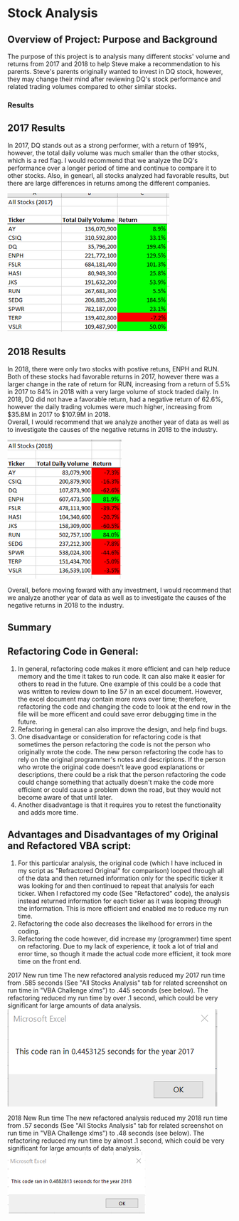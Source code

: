 # Stock Analysis

## Overview of Project: Purpose and Background
The purpose of this project is to analysis many different stocks' volume and returns from 2017 and 2018 to help Steve make a recommendation to his parents.  Steve's parents originally wanted to invest in DQ stock, however, they may change their mind after reviewing DQ's stock performance and related trading volumes compared to other similar stocks.

### Results
## 2017 Results
In 2017, DQ stands out as a strong performer, with a return of 199%, however, the total daily volume was much smaller than the other stocks, which is a red flag.  I would recommend that we analyze the DQ's performance over a longer period of time and continue to compare it to other stocks.  Also, in genearl, all stocks analyzed had favorable results, but there are large differences in returns among the different companies.

![image_name](https://github.com/jessicameyer23/stock-analysis/blob/main/Resources/2017%20Picture%20of%20Returns%202022-01-06%20075403.png)

## 2018 Results
In 2018, there were only two stocks with postive retuns, ENPH and RUN.  Both of these stocks had favorable returns in 2017, however there was a larger change in the rate of return for RUN, increasing from a return of 5.5% in 2017 to 84% in 2018 with a very large volume of stock traded daily.
In 2018, DQ did not have a favorable return, had a negative return of 62.6%, however the daily trading volumes were much higher, increasing from $35.8M in 2017 to $107.9M in 2018.  
Overall, I would recommend that we analyze another year of data as well as to investigate the causes of the negative returns in 2018 to the industry.  

![image_name](https://github.com/jessicameyer23/stock-analysis/blob/main/Resources/2018%20Picture%20of%20Returns%202022-01-06%20075516.png)


Overall, before moving foward with any investment, I would recommend that we analyze another year of data as well as to investigate the causes of the negative returns in 2018 to the industry.

## Summary

   ## Refactoring Code in General:
1. In general, refactoring code makes it more efficient and can help reduce memory and the time it takes to run code.  It can also make it easier for others to read in the future.  One example of this could be a code that was written to review down to line 57 in an excel document.  However, the excel document may contain more rows over time; therefore, refactoring the code and changing the code to look at the end row in the file will be more efficent and could save error debugging time in the future. 
2. Refactoring in general can also improve the design, and help find bugs.
3. One disadvantage or consideration for refactoring code is that sometimes the person refactoring the code is not the person who originally wrote the code.  The new person refactoring the code has to rely on the original programmer's notes and descriptions. If the person who wrote the original code doesn't leave good explanations or descriptions, there could be a risk that the person refactoring the code could change something that actually doesn't make the code more efficient or could cause a problem down the road, but they would not become aware of that until later.
4. Another disadvantage is that it requires you to retest the functionality and adds more time.

  ## Advantages and Disadvantages of my Original and Refactored VBA script:
1.  For this particular analysis, the original code (which I have incluced in my script as "Refractored Original" for comparison) looped through all of the data and then returned information only for the specific ticker it was looking for and then continued to repeat that analysis for each ticker.  When I refactored my code (See "Refactored" code), the analysis instead returned information for each ticker as it was looping through the information.  This is more efficient and enabled me to reduce my run time.
2.  Refactoring the code also decreases the likelhood for errors in the coding.  
3.  Refactoring the code however, did increase my (programmer) time spent on refactoring.  Due to my lack of experience, it took a lot of trial and error time, so though it made the actual code more efficient, it took more time on the front end.  

2017 New run time
The new refactored analysis reduced my 2017 run time from .585 seconds (See "All Stocks Analysis" tab for related screenshot on run time in "VBA Challenge xlms") to .445 seconds (see below).  The refactoring reduced my run time by over .1 second, which could be very significant for large amounts of data analysis.
![image_name](https://github.com/jessicameyer23/stock-analysis/blob/main/Resources/2017%202022-01-05%20173432.png)


2018 New Run time
The new refactored analysis reduced my 2018 run time from .57 seconds (See "All Stocks Analysis" tab for related screenshot on run time in "VBA Challenge xlms") to .48 seconds (see below).  The refactoring reduced my run time by almost .1 second, which could be very significant for large amounts of data analysis.
![image_name](https://github.com/jessicameyer23/stock-analysis/blob/main/Resources/2018%202022-01-05%20173305.png)
